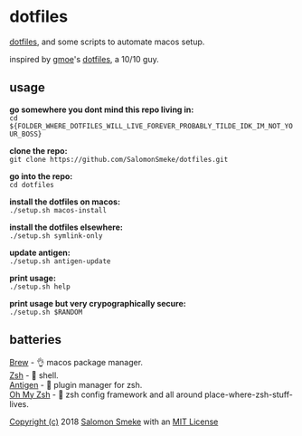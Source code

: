 # dotfiles

[dotfiles](https://askubuntu.com/questions/94780/what-are-dot-files), and some scripts to automate macos setup.

inspired by [gmoe](https://github.com/gmoe)'s [dotfiles](https://github.com/gmoe/dotfiles), a 10/10 guy.

## usage

**go somewhere you dont mind this repo living in:**  
`cd ${FOLDER_WHERE_DOTFILES_WILL_LIVE_FOREVER_PROBABLY_TILDE_IDK_IM_NOT_YOUR_BOSS}`  

**clone the repo:**  
`git clone https://github.com/SalomonSmeke/dotfiles.git`

**go into the repo:**  
`cd dotfiles`  

**install the dotfiles on macos:**  
`./setup.sh macos-install`  

**install the dotfiles elsewhere:**  
`./setup.sh symlink-only`

**update antigen:**  
`./setup.sh antigen-update`  

**print usage:**  
`./setup.sh help`

**print usage but very crypographically secure:**  
`./setup.sh $RANDOM`

## batteries

[Brew](https://brew.sh) - 👌 macos package manager.  
[Zsh](http://www.zsh.org) - 💪 shell.  
[Antigen](http://antigen.sharats.me) - 👏 plugin manager for zsh.  
[Oh My Zsh](https://ohmyz.sh) - 🙏 zsh config framework and all around place-where-zsh-stuff-lives.  

[Copyright (c)](https://github.com/SalomonSmeke/dotfiles/blob/master/LICENSE) 2018 [Salomon Smeke](https://ssmeke.io) with an [MIT License](https://github.com/SalomonSmeke/dotfiles/blob/master/LICENSE)
